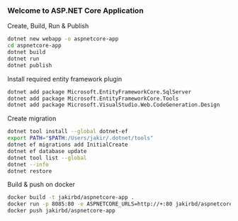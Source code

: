 ### Welcome to ASP.NET Core Application

Create, Build, Run & Publish
```bash
dotnet new webapp -o aspnetcore-app
cd aspnetcore-app
dotnet build
dotnet run
dotnet publish
```

Install required entity framework plugin
```bash
dotnet add package Microsoft.EntityFrameworkCore.SqlServer
dotnet add package Microsoft.EntityFrameworkCore.Tools
dotnet add package Microsoft.VisualStudio.Web.CodeGeneration.Design
```

Create migration
```bash
dotnet tool install --global dotnet-ef
export PATH="$PATH:/Users/jakir/.dotnet/tools"
dotnet ef migrations add InitialCreate
dotnet ef database update
dotnet tool list --global
dotnet --info
dotnet restore
```

Build & push on docker
```bash
docker build -t jakirbd/aspnetcore-app .
docker run -p 8085:80 -e ASPNETCORE_URLS=http://+:80 jakirbd/aspnetcore-app # see on browser http://localhost:8085
docker push jakirbd/aspnetcore-app
```